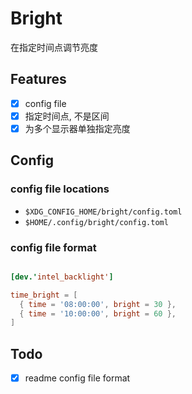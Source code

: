 # Bright

在指定时间点调节亮度

## Features

- [x] config file
- [x] 指定时间点, 不是区间
- [x] 为多个显示器单独指定亮度

## Config

### config file locations

- `$XDG_CONFIG_HOME/bright/config.toml`
- `$HOME/.config/bright/config.toml`

### config file format

```toml

[dev.'intel_backlight']

time_bright = [
  { time = '08:00:00', bright = 30 },
  { time = '10:00:00', bright = 60 },
]

```

## Todo

- [x] readme config file format
